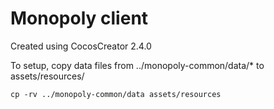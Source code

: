 # Monopoly client

Created using CocosCreator 2.4.0

To setup, copy data files from ../monopoly-common/data/\* to assets/resources/

```
cp -rv ../monopoly-common/data assets/resources
```
